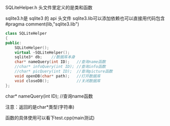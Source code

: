 SQLiteHelper.h 头文件里定义的是类和函数

sqlite3.h是 sqlite3 的 api 头文件   sqlite3.lib可以添加依赖也可以直接用代码包含   #pragma comment(lib,"sqlite3.lib")

```cpp
class SQLiteHelper
{
public:
	SQLiteHelper();
	virtual ~SQLiteHelper();
	sqlite3* db;    //数据库本身
	char* nameQuery(int ID);   //查询name函数
	//char* infoQuery(int ID); //查询info函数
	//char* picQuery(int ID);  //查询picture函数
	void openDB(char* path);   //打开数据库
	void closeDB();            //关闭数据库
};
```



char* nameQuery(int ID);   //查询name函数

注意：返回的是char*类型(字符串) 

函数的具体使用可以看下test.cpp(main测试)